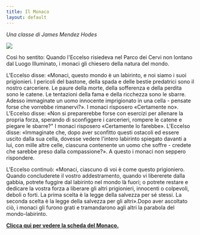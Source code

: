 ```yaml
---
title: Il Monaco
layout: default
---
```


*Una classe di James Mendez Hodes*

<div class="frame right bigger">
    <img src="/images/monaco.jpg"/>
</div>

Così ho sentito: Quando l'Eccelso risiedeva nel Parco dei Cervi non lontano dal Luogo Illuminato, i monaci gli chiesero della natura del mondo.

L'Eccelso disse: «Monaci, questo mondo è un labirinto, e noi siamo i suoi prigionieri. I pericoli del bastone, della spada e delle bestie predatrici sono il nostro carceriere. Le paure della morte, della sofferenza e della perdita sono le catene. Le tentazioni della fama e della ricchezza sono le sbarre. Adesso immaginate un uomo innocente imprigionato in una cella - pensate forse che vorrebbe rimanervi?». I monaci risposero «Certamente no». L'Eccelso disse: «Non si preparerebbe forse con esercizi per allenare la propria forza, sperando di sconfiggere i carcerieri, rompere le catene e piegare le sbarre?" I monaci risposero «Certamente lo farebbe». L'Eccelso disse: «Immaginate che, dopo aver sconfitto questi ostacoli ed essere uscito dalla sua cella, dovesse vedere l'intero labirinto spiegato davanti a lui, con mille altre celle, ciascuna contenente un uomo che soffre - credete che sarebbe preso dalla compassione?». A questo i monaci non seppero rispondere.

L'Eccelso continuò: «Monaci, ciascuno di voi è come questo prigioniero. Quando concluderete il vostro addestramento, quando vi libererete dalla gabbia, potrete fuggire dal labirinto nel mondo là fuori; o potrete restare e dedicare la vostra forza a liberare gli altri prigionieri, innocenti o colpevoli, deboli o forti. La prima scelta è la legge della salvezza per sé stessi. La seconda scelta è la legge della salvezza per gli altri».Dopo aver ascoltato ciò, i monaci gli furono grati e tramandarono agli altri la parabola del mondo-labirinto.

**[Clicca qui per vedere la scheda del Monaco.](https://bit.ly/1ca8GwV)**
